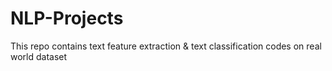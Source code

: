 # NLP-Projects
This repo contains text feature extraction &amp; text classification codes on real world dataset
